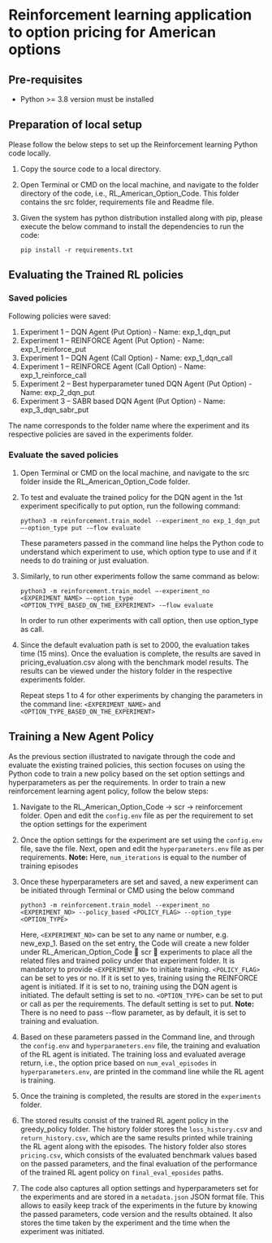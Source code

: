 # Reinforcement learning application to option pricing for American options

## Pre-requisites

- Python >= 3.8 version must be installed 

## Preparation of local setup

Please follow the below steps to set up the Reinforcement learning Python code locally.

1.	Copy the source code to a local directory.
2.	Open Terminal or CMD on the local machine, and navigate to the folder directory of the code, i.e., RL_American_Option_Code. This folder contains the src folder, requirements file and  Readme file. 
3.	Given the system has python distribution installed along with pip, please execute the below command to install the dependencies to run the code:

    `pip install -r requirements.txt`

## Evaluating the Trained RL policies

### Saved policies

Following policies were saved:
1. Experiment 1 – DQN Agent (Put Option) 
        - Name: exp_1_dqn_put
2. Experiment 1 – REINFORCE Agent (Put Option)
        - Name: exp_1_reinforce_put
3. Experiment 1 – DQN Agent (Call Option) 
        - Name: exp_1_dqn_call
4. Experiment 1 – REINFORCE Agent (Call Option)
        - Name: exp_1_reinforce_call
5. Experiment 2 – Best hyperparameter tuned DQN Agent (Put Option)
        - Name: exp_2_dqn_put
6. Experiment 3 – SABR based DQN Agent (Put Option)
        - Name: exp_3_dqn_sabr_put

The name corresponds to the folder name where the experiment and its respective policies are saved in the experiments folder.

### Evaluate the saved policies

1.	Open Terminal or CMD on the local machine, and navigate to the src folder inside the RL_American_Option_Code folder.
2.	To test and evaluate the trained policy for the DQN agent in the 1st experiment specifically to put option, run the following command:

    ```python3 -m reinforcement.train_model --experiment_no exp_1_dqn_put –-option_type put -–flow evaluate```

    These parameters passed in the command line helps the Python code to understand which experiment to use, which option type to use and if it needs to do training or just evaluation. 
3.	Similarly, to run other experiments follow the same command as below:

    ```python3 -m reinforcement.train_model –-experiment_no <EXPERIMENT_NAME> –-option_type <OPTION_TYPE_BASED_ON_THE_EXPERIMENT> -–flow evaluate```

	In order to run other experiments with call option, then use option_type as call.
4.	Since the default evaluation path is set to 2000, the evaluation takes time (15 mins). Once the evaluation is complete, the results are saved in pricing_evaluation.csv along with the benchmark model results. The results can be viewed under the history folder in the respective experiments folder.
 
    Repeat steps 1 to 4 for other experiments by changing the parameters in the command line: `<EXPERIMENT_NAME>` and `<OPTION_TYPE_BASED_ON_THE_EXPERIMENT>`

## Training a New Agent Policy


As the previous section illustrated to navigate through the code and evaluate the existing trained policies, this section focuses on using the Python code to train a new policy based on the set option settings and hyperparameters as per the requirements. In order to train a new reinforcement learning agent policy, follow the below steps:

1.	Navigate to the RL_American_Option_Code -> scr -> reinforcement folder. Open and edit the `config.env` file as per the requirement to set the option settings for the experiment
2.  Once the option settings for the experiment are set using the `config.env` file, save the file. Next, open and edit the `hyperparameters.env` file as per requirements.
    **Note:** Here, `num_iterations` is equal to the number of training episodes
3.  Once these hyperparameters are set and saved, a new experiment can be initiated through Terminal or CMD using the below command
    
    ```python3 -m reinforcement.train_model --experiment_no <EXPERIMENT_NO> --policy_based <POLICY_FLAG> --option_type <OPTION_TYPE>```

    Here, `<EXPERIMENT_NO>` can be set to any name or number, e.g. new_exp_1. Based on the set entry, the Code will create a new folder under RL_American_Option_Code  scr  experiments to place all the related files and trained policy under that experiment folder. It is mandatory to provide `<EXPERIMENT_NO>` to initiate training.
    `<POLICY_FLAG>` can be set to yes or no. If it is set to yes, training using the REINFORCE agent is initiated. If it is set to no, training using the DQN agent is initiated. The default setting is set to no.
    `<OPTION_TYPE>` can be set to put or call as per the requirements. The default setting is set to put.
    **Note:** There is no need to pass --flow parameter, as by default, it is set to training and evaluation.

4.	Based on these parameters passed in the Command line, and through the `config.env` and `hyperparameters.env` file, the training and evaluation of the RL agent is initiated. The training loss and evaluated average return, i.e., the option price based on `num_eval_episodes` in `hyperparameters.env`, are printed in the command line while the RL agent is training.
5.	Once the training is completed, the results are stored in the `experiments` folder.
6.	The stored results consist of the trained RL agent policy in the greedy_policy folder. The history folder stores the `loss_history.cs`v and `return_history.csv`, which are the same results printed while training the RL agent along with the episodes. 
The history folder also stores `pricing.csv`, which consists of the evaluated benchmark values based on the passed parameters, and the final evaluation of the performance of the trained RL agent policy on `final_eval_eposides` paths. 
7.	The code also captures all option settings and hyperparameters set for the experiments and are stored in a `metadata.json` JSON format file. This allows to easily keep track of the experiments in the future by knowing the passed parameters, code version and the results obtained. It also stores the time taken by the experiment and the time when the experiment was initiated. 
